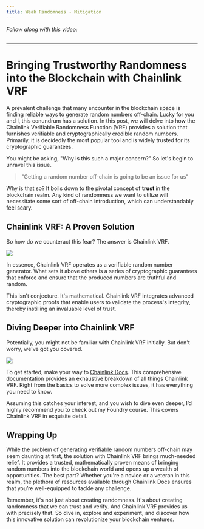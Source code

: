 ```yaml
---
title: Weak Randomness - Mitigation
---
```


_Follow along with this video:_

## 

---

# **Bringing Trustworthy Randomness into the Blockchain with Chainlink VRF**

A prevalent challenge that many encounter in the blockchain space is finding reliable ways to generate random numbers off-chain. Lucky for you and I, this conundrum has a solution. In this post, we will delve into how the Chainlink Verifiable Randomness Function (VRF) provides a solution that furnishes verifiable and cryptographically credible random numbers. Primarily, it is decidedly the most popular tool and is widely trusted for its cryptographic guarantees.

You might be asking, "Why is this such a major concern?" So let's begin to unravel this issue.

> "Getting a random number off-chain is going to be an issue for us"

Why is that so? It boils down to the pivotal concept of **trust** in the blockchain realm. Any kind of randomness we want to utilize will necessitate some sort of off-chain introduction, which can understandably feel scary.

## Chainlink VRF: A Proven Solution

So how do we counteract this fear? The answer is Chainlink VRF.

![](https://cdn.videotap.com/JDtC3sTSaBwZXHXKhNvg-26.1.png)

In essence, Chainlink VRF operates as a verifiable random number generator. What sets it above others is a series of cryptographic guarantees that enforce and ensure that the produced numbers are truthful and random.

This isn't conjecture. It's mathematical. Chainlink VRF integrates advanced cryptographic proofs that enable users to validate the process's integrity, thereby instilling an invaluable level of trust.

## Diving Deeper into Chainlink VRF

Potentially, you might not be familiar with Chainlink VRF initially. But don't worry, we've got you covered.

![](https://cdn.videotap.com/eHq7O6rojE6kw9gbagQV-40.6.png)

To get started, make your way to [Chainlink Docs](https://docs.chain.link/docs/chainlink-vrf/). This comprehensive documentation provides an exhaustive breakdown of all things Chainlink VRF. Right from the basics to solve more complex issues, it has everything you need to know.

Assuming this catches your interest, and you wish to dive even deeper, I’d highly recommend you to check out my Foundry course. This covers Chainlink VRF in exquisite detail.

## Wrapping Up

While the problem of generating verifiable random numbers off-chain may seem daunting at first, the solution with Chainlink VRF brings much-needed relief. It provides a trusted, mathematically proven means of bringing random numbers into the blockchain world and opens up a wealth of opportunities. The best part? Whether you're a novice or a veteran in this realm, the plethora of resources available through Chainlink Docs ensures that you’re well-equipped to tackle any challenge.

Remember, it's not just about creating randomness. It's about creating randomness that we can trust and verify. And Chainlink VRF provides us with precisely that. So dive in, explore and experiment, and discover how this innovative solution can revolutionize your blockchain ventures.
